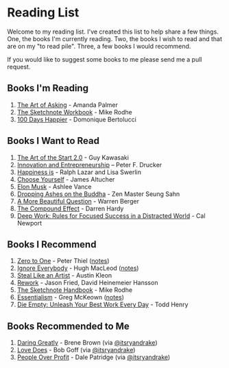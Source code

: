 # Reading List

Welcome to my reading list. I've created this list to help share a few things. One, the books I'm currently reading. Two, the books I wish to read and that are on my "to read pile". Three, a few books I would recommend.

If you would like to suggest some books to me please send me a pull request.

## Books I'm Reading

1. [The Art of Asking](http://www.amazon.com/The-Art-Asking-Learned-Worrying/dp/1455581089) - Amanda Palmer
1. [The Sketchnote Workbook](http://www.amazon.com/The-Sketchnote-Workbook-Advanced-techniques/dp/013383171X) - Mike Rodhe
1. [100 Days Happier](http://www.amazon.com/100-Days-Happier-Inspiration-Life-Long/dp/1742706215) - Domonique Bertolucci

## Books I Want to Read

1. [The Art of the Start 2.0](http://www.amazon.com/Art-Start-2-0-Time-Tested-Battle-Hardened/dp/1591847842) - Guy Kawasaki
1. [Innovation and Entrepreneurship](http://www.amazon.com/Innovation-Entrepreneurship-Peter-F-Drucker/dp/0060851139) – Peter F. Drucker
1. [Happiness is](http://www.amazon.com/Happiness-things-happy-about/dp/1452136009) - Ralph Lazar and Lisa Swerlin
1. [Choose Yourself](http://www.amazon.com/Choose-Yourself-James-Altucher/dp/1490313370) - James Altucher
1. [Elon Musk](http://www.amazon.com/Elon-Musk-SpaceX-Fantastic-Future/dp/0062301233) - Ashlee Vance
1. [Dropping Ashes on the Buddha](http://www.amazon.com/Dropping-Ashes-Buddha-Teachings-Master/dp/0802130526) - Zen Master Seung Sahn
1. [A More Beautiful Question](http://www.amazon.com/More-Beautiful-Question-Inquiry-Breakthrough/dp/1620401452) - Warren Berger
1. [The Compound Effect](http://www.amazon.com/The-Compound-Effect-Darren-Hardy/dp/159315724X) - Darren Hardy
1. [Deep Work: Rules for Focused Success in a Distracted World](https://www.amazon.com/Deep-Work-Focused-Success-Distracted/dp/1455586692) - Cal Newport

## Books I Recommend

1. [Zero to One](http://www.amazon.com/Zero-One-Notes-Startups-Future/dp/0804139296) - Peter Thiel ([notes](http://sanj.ink/posts/2015-01-31-zero-to-one-peter-thiel-notes.html))
1. [Ignore Everybody](http://www.amazon.com/Ignore-Everybody-Other-Keys-Creativity/dp/159184259X) - Hugh MacLeod ([notes](http://sanj.ink/posts/2015-05-31-ignore-everybody-hugh-macleod.html))
1. [Steal Like an Artist](http://www.amazon.com/Steal-Like-Artist-Things-Creative/dp/0761169253) - Austin Kleon
1. [Rework](http://www.amazon.com/Rework-Jason-Fried/dp/0307463745/) -  Jason Fried, David Heinemeier Hansson
1. [The Sketchnote Handbook](http://www.amazon.com/The-Sketchnote-Handbook-illustrated-visual/dp/0321857895) - Mike Rodhe
1. [Essentialism](http://www.amazon.com/Essentialism-The-Disciplined-Pursuit-Less/dp/0804137382) - Greg McKeown ([notes](http://sanj.ink/posts/2015-09-20-essentialism-greg-mckeon.html))
1. [Die Empty: Unleash Your Best Work Every Day](https://www.amazon.com/Die-Empty-Unleash-Every-Hardcover/dp/B00IID9M46) - Todd Henry

## Books Recommended to Me

1. [Daring Greatly](http://www.amazon.com/Daring-Greatly-Courage-Vulnerable-Transforms/dp/1592408419) - Brene Brown (via [@itsryandrake](https://github.com/itsryandrake))
1. [Love Does](http://www.amazon.com/Love-Does-Discover-Secretly-Incredible/dp/1400203759) - Bob Goff (via [@itsryandrake](https://github.com/itsryandrake))
1. [People Over Profit](http://www.amazon.com/People-Over-Profit-Purpose-Successful/dp/0718021746) - Dale Patridge (via [@itsryandrake](https://github.com/itsryandrake))